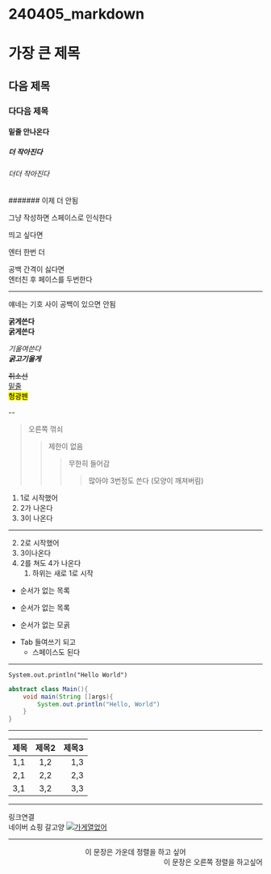 # 240405_markdown

# 가장 큰 제목
## 다음 제목
### 다다음 제목
#### 밑줄 안나온다
##### 더 작아진다
###### 더더 작아진다
####### 이제 더 안됨

그냥
작성하면
스페이스로 인식한다

띄고 싶다면

엔터 한번 더

공백 간격이 싫다면  
엔터친 후 페이스를 두번한다

---

얘네는 기호 사이 공백이 있으면 안됨

**굵게쓴다**  
__굵게쓴다__

*기울여쓴다*  
***굵고기울게***

~~취소선~~  
<u>밑줄</u>  
<mark>형광펜</mark>

--

> 오른쪽 꺾쇠
>> 제한이 없음
>>> 무한히 들어감
>>>> 많아야 3번정도 쓴다 (모양이 깨져버림)

1. 1로 시작했어
1. 2가 나온다
1. 3이 나온다
---
2. 2로 시작했어
2. 3이나온다
2. 2를 쳐도 4가 나온다
    1. 하위는 새로 1로 시작

* 순서가 없는 목록
- 순서가 없는 목록
+ 순서가 없는 모곩
* Tab 들여쓰기 되고
    * 스페이스도 된다

---

`System.out.println("Hello World")`

```java
abstract class Main(){
    void main(String []args){
        System.out.println("Hello, World")
    }
}
```
---

|제목|제목2|제목3|
|:-|:-:|-:|
|1,1|1,2|1,3|
|2,1|2,2|2,3|
|3,1|3,2|3,3|
---

링크연결  
네이버 쇼핑 갈고양
[![가게열었어](https://images.unsplash.com/photo-1472851294608-062f824d29cc?q=80&w=2070&auto=format&fit=crop&ixlib=rb-4.0.3&ixid=M3wxMjA3fDB8MHxwaG90by1wYWdlfHx8fGVufDB8fHx8fA%3D%3D)](https://shopping.naver.com)


---

<div align="center">
이 문장은 가운데 정렬을 하고 싶어
</div>

<div align="right">
이 문장은 오른쪽 정렬을 하고싶어
</div>